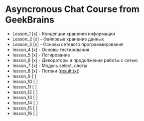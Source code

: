 # Asyncronous Chat Course from GeekBrains #

- Lesson_1 [x] - Концепции хранения информации
- Lesson_2 [x] - Файловые хранение данных
- Lesson_3 [x] - Основы сетевого программирования
- lesson_4 [x] - Основы тестирования
- lesson_5 [x] - Логирование
- lesson_6 [x] - Декораторы и продолжение работы с сетью
- lesson_7 [x] - Модуль select, слоты
- lesson_8 [x] - Потоки ([result.txt](result.txt))
- lesson_9 [ ]
- lesson_10 [ ]
- lesson_11 [ ]
- lesson_12 [ ]
- lesson_13 [ ]
- lesson_14 [ ]
- lesson_15 [ ]
- lesson_16 [ ]
